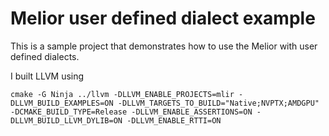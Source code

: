 # Melior user defined dialect example

This is a sample project that demonstrates how to use the Melior with user defined dialects.

I built LLVM using

```
cmake -G Ninja ../llvm -DLLVM_ENABLE_PROJECTS=mlir -DLLVM_BUILD_EXAMPLES=ON -DLLVM_TARGETS_TO_BUILD="Native;NVPTX;AMDGPU" -DCMAKE_BUILD_TYPE=Release -DLLVM_ENABLE_ASSERTIONS=ON -DLLVM_BUILD_LLVM_DYLIB=ON -DLLVM_ENABLE_RTTI=ON
```